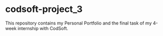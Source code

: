 # codsoft-project_3
This repository contains my Personal Portfolio and the final task of my 4-week internship with CodSoft.
